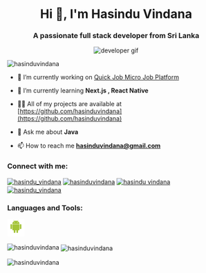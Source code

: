 <h1 align="center">Hi 👋, I'm Hasindu Vindana</h1>
<h3 align="center">A passionate full stack developer from Sri Lanka</h3>

<p align="center"> 
  <img src="https://www.google.com/url?sa=i&url=https%3A%2F%2Fgithub.com%2Frudrabarad%2FGifs&psig=AOvVaw0hVrWfKFtJMAnYf9i4Baf5&ust=1728626307977000&source=images&cd=vfe&opi=89978449&ved=0CBMQjRxqFwoTCOCz4PiQg4kDFQAAAAAdAAAAABAK" alt="developer gif" />
</p>

<p align="left"> <img src="https://komarev.com/ghpvc/?username=hasinduvindana&label=Profile%20views&color=0e75b6&style=flat" alt="hasinduvindana" /> </p>

- 🔭 I’m currently working on [Quick Job Micro Job Platform](https://github.com/hasinduvindana/Quick-Job-Micro-Job-Finding-platform)

- 🌱 I’m currently learning **Next.js , React Native**

- 👨‍💻 All of my projects are available at [https://github.com/hasinduvindana](https://github.com/hasinduvindana)

- 💬 Ask me about **Java**

- 📫 How to reach me **hasinduvindana@gmail.com**

<h3 align="left">Connect with me:</h3>
<p align="left">
<a href="https://linkedin.com/in/hasindu_vindana" target="blank"><img align="center" src="https://raw.githubusercontent.com/rahuldkjain/github-profile-readme-generator/master/src/images/icons/Social/linked-in-alt.svg" alt="hasindu_vindana" height="30" width="40" /></a>
<a href="https://kaggle.com/hasinduvindana" target="blank"><img align="center" src="https://raw.githubusercontent.com/rahuldkjain/github-profile-readme-generator/master/src/images/icons/Social/kaggle.svg" alt="hasinduvindana" height="30" width="40" /></a>
<a href="https://fb.com/hasindu vindana" target="blank"><img align="center" src="https://raw.githubusercontent.com/rahuldkjain/github-profile-readme-generator/master/src/images/icons/Social/facebook.svg" alt="hasindu vindana" height="30" width="40" /></a>
<a href="https://instagram.com/hasindu_vindana" target="blank"><img align="center" src="https://raw.githubusercontent.com/rahuldkjain/github-profile-readme-generator/master/src/images/icons/Social/instagram.svg" alt="hasindu_vindana" height="30" width="40" /></a>
</p>

<h3 align="left">Languages and Tools:</h3>
<p align="left"> 
  <a href="https://developer.android.com" target="_blank" rel="noreferrer"> 
    <img src="https://raw.githubusercontent.com/devicons/devicon/master/icons/android/android-original-wordmark.svg" alt="android" width="40" height="40"/> 
  </a> 
  <!-- Add other icons similarly -->
</p>

<p><img align="left" src="https://github-readme-stats.vercel.app/api/top-langs?username=hasinduvindana&show_icons=true&locale=en&layout=compact" alt="hasinduvindana" /></p>

<p>&nbsp;<img align="center" src="https://github-readme-stats.vercel.app/api?username=hasinduvindana&show_icons=true&locale=en" alt="hasinduvindana" /></p>

<p><img align="center" src="https://github-readme-streak-stats.herokuapp.com/?user=hasinduvindana&" alt="hasinduvindana" /></p>
